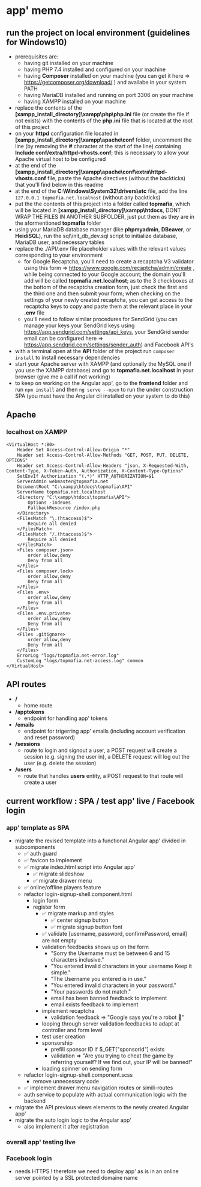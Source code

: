 
# app' memo

## run the project on local environment (guidelines for Windows10)
- prerequisites are:
    * having git installed on your machine
    * having PHP 7.4 installed and configured on your machine
    * having **Composer** installed on your machine (you can get it here => https://getcomposer.org/download/ ) and availabe in your system PATH
    * having MariaDB installed and running on port 3306 on your machine
    * having XAMPP installed on your machine
- replace the contents of the **[xampp_install_directory]\xampp\php\php.ini** file (or create the file if not exists) with the contents of the **php.ini** file that is located at the root of this project
- on your **httpd** configuration file located in **[xampp_install_directory]\xampp\apache\conf** folder, uncomment the line (by removing the **#** character at the start of the line) containing **Include conf/extra/httpd-vhosts.conf**; this is necessary to allow your Apache virtual host to be configured
- at the end of the **[xampp_install_directory]\xampp\apache\conf\extra\httpd-vhosts.conf** file, paste the Apache directives (without the backticks) that you'll find below in this readme
- at the end of the **C:\Windows\System32\drivers\etc** file, add the line ```127.0.0.1 topmafia.net.localhost``` (without any backticks)
- put the the contents of this project into a folder called **topmafia**, which will be located in **[xampp_install_directory]\xampp\htdocs**, DONT WRAP THE FILES IN ANOTHER SUBFOLDER, just put them as they are in the aformentioned **topmafia** folder
- using your MariaDB database manager (like **phpmyadmin**, **DBeaver**, or **HeidiSQL**), run the sql\init_db_dev.sql script to initialize database, MariaDB user, and necessary tables
- replace the ./API/.env file placeholder values with the relevant values corresponding to your environment
    * for Google Recaptcha, you'll need to create a recaptcha V3 validator using this form => https://www.google.com/recaptcha/admin/create , while being connected to your Google account; the domain you'll add will be called **topmafia.net.localhost**; as to the 3 checkboxes at the bottom of the recaptcha creation form, just check the first and the third one and then submit your form; when checking on the settings of your newly created recaptcha, you can get access to the recaptcha keys to copy and paste them at the relevant place in your **.env** file
    * you'll need to follow similar procedures for SendGrid (you can manage your keys your SendGrid keys using https://app.sendgrid.com/settings/api_keys, your SendGrid sender email can be configured here => https://app.sendgrid.com/settings/sender_auth) and Facebook API's 
- with a terminal open at the **API** folder of the project run ```composer install``` to install necessary dependencies
- start your Apache server with XAMPP (and optionally the MySQL one if you use the XAMPP database) and go to **topmafia.net.localhost** in your browser (give me a call if not working)
- to keep on working on the Angular app', go to the **frontend** folder and run ```npm install``` and then ```ng serve --open``` to run the under construction SPA (you must have the Angular cli installed on your system to do this)

## Apache
### localhost on XAMPP
```
<VirtualHost *:80>
    Header Set Access-Control-Allow-Origin "*"
    Header set Access-Control-Allow-Methods "GET, POST, PUT, DELETE, OPTIONS"
    Header set Access-Control-Allow-Headers "json, X-Requested-With, Content-Type, X-Token-Auth, Authorization, X-Content-Type-Options"
    SetEnvIf Authorization "(.*)" HTTP_AUTHORIZATION=$1
    ServerAdmin webmaster@topmafia.net
    DocumentRoot "C:\xampp\htdocs\topmafia\API"
    ServerName topmafia.net.localhost
    <Directory "C:\xampp\htdocs\topmafia\API">
        Options -Indexes
        FallbackResource /index.php
    </Directory>
    <FilesMatch "\.(htaccess)$">
        Require all denied
    </FilesMatch>
    <FilesMatch "/.(htaccess)$">
        Require all denied
    </FilesMatch>
    <Files composer.json>
        order allow,deny
        Deny from all
    </Files>
    <Files composer.lock>
        order allow,deny
        Deny from all
    </Files>
    <Files .env>
        order allow,deny
        Deny from all
    </Files>
    <Files .env.private>
        order allow,deny
        Deny from all
    </Files>
    <Files .gitignore>
        order allow,deny
        Deny from all
    </Files>
    ErrorLog "logs/topmafia.net-error.log"
    CustomLog "logs/topmafia.net-access.log" common
</VirtualHost>
```

## API routes
- **/** 
    * home route
- **/apptokens** 
    * endpoint for handling app' tokens
- **/emails** 
    * endpoint for trigerring app' emails (including account verification and reset password)
- **/sessions** 
    * route to login and signout a user, a POST request will create a session (e.g. signing the user in), a DELETE request will log out the user (e.g. delete the session)
- **/users** 
    * route that handles **users** entity, a POST request to that route will create a user


## current workflow : SPA / test app' live / Facebook login
### app' template as SPA
- migrate the revised template into a functional Angular app' divided in subcomponents
    * ✅ auth guard 
    * ✅ favicon to implement
    * ✅ migrate index.html script into Angular app'
        - ✅ migrate slideshow
        - ✅ migrate drawer menu
    * ✅ online/offline players feature
    * refactor login-signup-shell.component.html
        - login form
        - register form
            * ✅ migrate markup and styles
                - ✅ center signup button
                - ✅ migrate signup button font
            * ✅ validate [username, password, confirmPassword, email] are not empty
            * validation feedbacks shows up on the form
                - "Sorry the Username must be between 6 and 15 characters inclusive."
                - "You entered invalid characters in your username Keep it simple."
                - "The Username you entered is in use."
                - "You entered invalid characters in your password."
                - "Your passwords do not match."
                - email has been banned feedback to implement
                - email exists feedback to implement
            * implement recaptcha 
                - validation feedback => "Google says you're a robot 🤖"
            * looping through server validation feedbacks to adapt at controller and form level
            * test user creation
            * sponsorship
                - prefill sponsor ID if $_GET["sponsorid"] exists
                - validation => "Are you trying to cheat the game by referring yourself? If we find out, your IP will be banned!"
            * loading spinner on sending form
    * refactor login-signup-shell.component.scss
        - remove unnecessary code
    * ✅ implement drawer menu navigation routes or simili-routes
    * auth service to populate with actual communication logic with the backend
- migrate the API previous views elements to the newly created Angular app'
- migrate the auto login logic to the Angular app'
    * also implement it after registration
### overall app' testing live
### Facebook login
- needs HTTPS ! therefore we need to deploy app' as is in an online server pointed by a SSL protected domaine name
